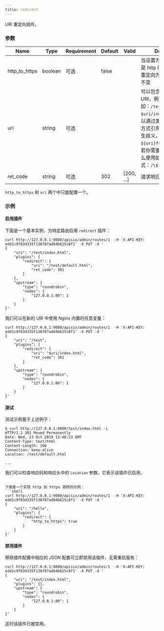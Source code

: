 ```yaml
---
title: redirect
---
```


<!--
#
# Licensed to the Apache Software Foundation (ASF) under one or more
# contributor license agreements.  See the NOTICE file distributed with
# this work for additional information regarding copyright ownership.
# The ASF licenses this file to You under the Apache License, Version 2.0
# (the "License"); you may not use this file except in compliance with
# the License.  You may obtain a copy of the License at
#
#     http://www.apache.org/licenses/LICENSE-2.0
#
# Unless required by applicable law or agreed to in writing, software
# distributed under the License is distributed on an "AS IS" BASIS,
# WITHOUT WARRANTIES OR CONDITIONS OF ANY KIND, either express or implied.
# See the License for the specific language governing permissions and
# limitations under the License.
#
-->

URI 重定向插件。

### 参数

| Name          | Type    | Requirement | Default | Valid      | Description                                                                                                                                                                                                                   |
| ------------- | ------- | ----------- | ------- | ---------- | ----------------------------------------------------------------------------------------------------------------------------------------------------------------------------------------------------------------------------- |
| http_to_https | boolean | 可选        | false   |            | 当设置为 `true` 并且请求是 http 时，会自动 301 重定向为 https，uri 保持不变                                                                                                                                                   |
| uri           | string  | 可选        |         |            | 可以包含 Nginx 变量的 URI，例如：`/test/index.html`, `$uri/index.html`。你可以通过类似于 `$ {xxx}` 的方式引用变量，以避免产生歧义，例如：`${uri}foo/index.html`。若你需要保留 `$` 字符，那么使用如下格式：`/\$foo/index.html` |
| ret_code      | string  | 可选        | 302     | [200, ...] | 请求响应码                                                                                                                                                                                                                    |

`http_to_https` 和 `uri` 两个中只能配置一个。

### 示例

#### 启用插件

下面是一个基本实例，为特定路由启用 `redirect` 插件：

```shell
curl http://127.0.0.1:9080/apisix/admin/routes/1  -H 'X-API-KEY: edd1c9f034335f136f87ad84b625c8f1' -X PUT -d '
{
    "uri": "/test/index.html",
    "plugins": {
        "redirect": {
            "uri": "/test/default.html",
            "ret_code": 301
        }
    },
    "upstream": {
        "type": "roundrobin",
        "nodes": {
            "127.0.0.1:80": 1
        }
    }
}'
```

我们可以在新的 URI 中使用 Nginx 内置的任意变量：

```shell
curl http://127.0.0.1:9080/apisix/admin/routes/1  -H 'X-API-KEY: edd1c9f034335f136f87ad84b625c8f1' -X PUT -d '
{
    "uri": "/test",
    "plugins": {
        "redirect": {
            "uri": "$uri/index.html",
            "ret_code": 301
        }
    },
    "upstream": {
        "type": "roundrobin",
        "nodes": {
            "127.0.0.1:80": 1
        }
    }
}'
```

#### 测试

测试示例基于上述例子：

```shell
$ curl http://127.0.0.1:9080/test/index.html -i
HTTP/1.1 301 Moved Permanently
Date: Wed, 23 Oct 2019 13:48:23 GMT
Content-Type: text/html
Content-Length: 166
Connection: keep-alive
Location: /test/default.html

...
```

我们可以检查响应码和响应头中的 `Location` 参数，它表示该插件已启用。

```

下面是一个实现 http 到 https 跳转的示例：
```shell
curl http://127.0.0.1:9080/apisix/admin/routes/1  -H 'X-API-KEY: edd1c9f034335f136f87ad84b625c8f1' -X PUT -d '
{
    "uri": "/hello",
    "plugins": {
        "redirect": {
            "http_to_https": true
        }
    }
}'
```

#### 禁用插件

移除插件配置中相应的 JSON 配置可立即禁用该插件，无需重启服务：

```shell
curl http://127.0.0.1:9080/apisix/admin/routes/1  -H 'X-API-KEY: edd1c9f034335f136f87ad84b625c8f1' -X PUT -d '
{
    "uri": "/test/index.html",
    "plugins": {},
    "upstream": {
        "type": "roundrobin",
        "nodes": {
            "127.0.0.1:80": 1
        }
    }
}'
```

这时该插件已被禁用。
